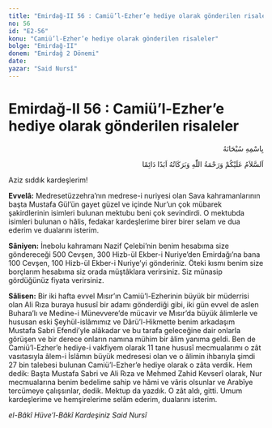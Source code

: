 ```yaml
---
title: "Emirdağ-II 56 : Camiü’l-Ezher’e hediye olarak gönderilen risaleler"
no: 56
id: "E2-56"
konu: "Camiü’l-Ezher’e hediye olarak gönderilen risaleler"
bolge: "Emirdağ-II"
donem: "Emirdağ 2 Dönemi"
date: 
yazar: "Said Nursî"
---
```


# Emirdağ-II 56 : Camiü’l-Ezher’e hediye olarak gönderilen risaleler

<p class="arabic" dir="rtl" title="Meal: “Her türlü noksan sıfatlardan yüce olan Allah’ın adıyla.”">بِاسْمِهِ سُبْحَانَهُ</p>

<p class="arabic" dir="rtl" title="Meal: “Allah’ın selâmı, rahmeti ve bereketleri, ebedî ve dâimî olarak üzerinize olsun.”">اَلسَّلاَمُ عَلَيْكُمْ وَرَحْمَةُ اللّٰهِ وَبَرَكَاتُهُ اَبَدًا دَائِمًا</p>

Aziz sıddık kardeşlerim!

**Evvelâ:** Medresetüzzehra’nın medrese-i nuriyesi olan Sava kahramanlarının başta Mustafa Gül’ün gayet güzel ve içinde Nur’un çok mübarek şakirdlerinin isimleri bulunan mektubu beni çok sevindirdi. O mektubda isimleri bulunan o hâlis, fedakar kardeşlerime birer birer selam ve dua ederim ve dualarını isterim.

**Sâniyen:** İnebolu kahramanı Nazif Çelebi’nin benim hesabıma size göndereceği 500 Cevşen, 300 Hizb-ül Ekber-i Nuriye’den Emirdağı’na bana 100 Cevşen, 100 Hizb-ül Ekber-i Nuriye’yi gönderiniz. Öteki kısmı benim size borçlarım hesabıma siz orada müştâklara verirsiniz. Siz münasip gördüğünüz fiyata verirsiniz.

**Sâlisen:** Bir iki hafta evvel Mısır’ın Camiü’l-Ezherinin büyük bir müderrisi olan Ali Rıza buraya hususî bir adamı gönderdiği gibi, iki gün evvel de aslen Buhara’lı ve Medine-i Münevvere’de mücavir ve Mısır’da büyük âlimlerle ve hususan eski Şeyhül-islâmımız ve Dârü’l-Hikmette benim arkadaşım Mustafa Sabri Efendi’yle alâkadar ve bu tarafa geleceğine dair onlarla görüşen ve bir derece onların namına mühim bir âlim yanıma geldi. Ben de Camiü’l-Ezher’e hediye-i vakfiyem olarak 11 tane hususî mecmualarımı o zât vasıtasıyla âlem-i İslâmın büyük medresesi olan ve o âlimin ihbarıyla şimdi 27 bin talebesi bulunan Camiü’l-Ezher’e hediye olarak o zâta verdik. Hem dedik: Başta Mustafa Sabri ve Ali Rıza ve Mehmed Zahid Kevserî olarak, Nur mecmualarına benim bedelime sahip ve hâmi ve vâris olsunlar ve Arabîye tercümeye çalışsınlar, dedik. Mektup da yazdık. O zât aldı, gitti. Umum kardeşlerime ve hemşirelerime selâm ederim, dualarını isterim.

*el-Bâkî Hüve’l-Bâkî*
*Kardeşiniz*
*Said Nursî*
